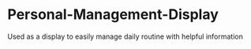 # Personal-Management-Display
Used as a display to easily manage daily routine with helpful information
